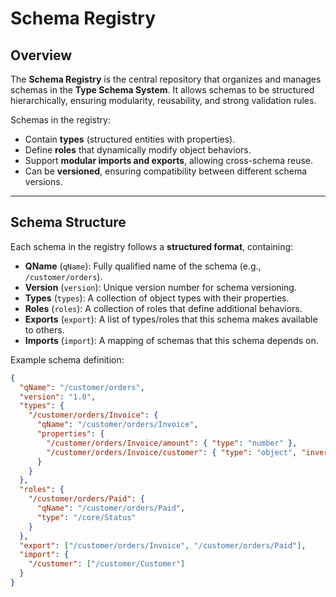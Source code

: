 # Schema Registry

## Overview

The **Schema Registry** is the central repository that organizes and manages schemas in the **Type Schema System**. It allows schemas to be structured hierarchically, ensuring modularity, reusability, and strong validation rules.

Schemas in the registry:
- Contain **types** (structured entities with properties).
- Define **roles** that dynamically modify object behaviors.
- Support **modular imports and exports**, allowing cross-schema reuse.
- Can be **versioned**, ensuring compatibility between different schema versions.

---

## Schema Structure

Each schema in the registry follows a **structured format**, containing:
- **QName** (`qName`): Fully qualified name of the schema (e.g., `/customer/orders`).
- **Version** (`version`): Unique version number for schema versioning.
- **Types** (`types`): A collection of object types with their properties.
- **Roles** (`roles`): A collection of roles that define additional behaviors.
- **Exports** (`export`): A list of types/roles that this schema makes available to others.
- **Imports** (`import`): A mapping of schemas that this schema depends on.

Example schema definition:
```json
{
  "qName": "/customer/orders",
  "version": "1.0",
  "types": {
    "/customer/orders/Invoice": {
      "qName": "/customer/orders/Invoice",
      "properties": {
        "/customer/orders/Invoice/amount": { "type": "number" },
        "/customer/orders/Invoice/customer": { "type": "object", "inverseType": "/customer/Customer" }
      }
    }
  },
  "roles": {
    "/customer/orders/Paid": {
      "qName": "/customer/orders/Paid",
      "type": "/core/Status"
    }
  },
  "export": ["/customer/orders/Invoice", "/customer/orders/Paid"],
  "import": {
    "/customer": ["/customer/Customer"]
  }
}
